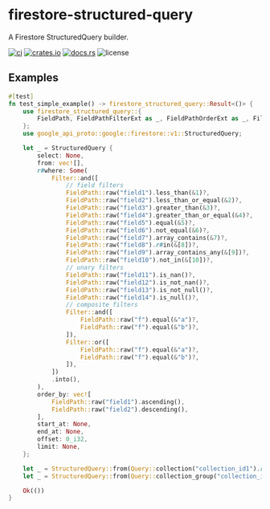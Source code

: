 # firestore-structured-query

A Firestore StructuredQuery builder.

[![ci](https://github.com/bouzuya/firestore-structured-query/workflows/ci/badge.svg)](https://github.com/bouzuya/firestore-structured-query/actions)
[![crates.io](https://img.shields.io/crates/v/firestore-structured-query)](https://crates.io/crates/firestore-structured-query)
[![docs.rs](https://img.shields.io/docsrs/firestore-structured-query)](https://docs.rs/firestore-structured-query)
![license](https://img.shields.io/crates/l/firestore-structured-query)

## Examples

```rust
#[test]
fn test_simple_example() -> firestore_structured_query::Result<()> {
    use firestore_structured_query::{
        FieldPath, FieldPathFilterExt as _, FieldPathOrderExt as _, Filter, Query,
    };
    use google_api_proto::google::firestore::v1::StructuredQuery;

    let _ = StructuredQuery {
        select: None,
        from: vec![],
        r#where: Some(
            Filter::and([
                // field filters
                FieldPath::raw("field1").less_than(&1)?,
                FieldPath::raw("field2").less_than_or_equal(&2)?,
                FieldPath::raw("field3").greater_than(&3)?,
                FieldPath::raw("field4").greater_than_or_equal(&4)?,
                FieldPath::raw("field5").equal(&5)?,
                FieldPath::raw("field6").not_equal(&6)?,
                FieldPath::raw("field7").array_contains(&7)?,
                FieldPath::raw("field8").r#in(&[8])?,
                FieldPath::raw("field9").array_contains_any(&[9])?,
                FieldPath::raw("field10").not_in(&[10])?,
                // unary filters
                FieldPath::raw("field11").is_nan()?,
                FieldPath::raw("field12").is_not_nan()?,
                FieldPath::raw("field13").is_not_null()?,
                FieldPath::raw("field14").is_null()?,
                // composite filters
                Filter::and([
                    FieldPath::raw("f").equal(&"a")?,
                    FieldPath::raw("f").equal(&"b")?,
                ]),
                Filter::or([
                    FieldPath::raw("f").equal(&"a")?,
                    FieldPath::raw("f").equal(&"b")?,
                ]),
            ])
            .into(),
        ),
        order_by: vec![
            FieldPath::raw("field1").ascending(),
            FieldPath::raw("field2").descending(),
        ],
        start_at: None,
        end_at: None,
        offset: 0_i32,
        limit: None,
    };

    let _ = StructuredQuery::from(Query::collection("collection_id1").r#where(FieldPath::raw("field1").less_than(&1)?));
    let _ = StructuredQuery::from(Query::collection_group("collection_id2"));

    Ok(())
}
```
